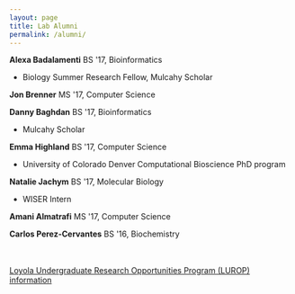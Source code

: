 ```yaml
---
layout: page
title: Lab Alumni
permalink: /alumni/
---
```


**Alexa Badalamenti** BS '17, Bioinformatics

- Biology Summer Research Fellow, Mulcahy Scholar

**Jon Brenner** MS '17, Computer Science

**Danny Baghdan** BS '17, Bioinformatics

- Mulcahy Scholar

**Emma Highland** BS '17, Computer Science

- University of Colorado Denver Computational Bioscience PhD program

**Natalie Jachym** BS '17, Molecular Biology

- WISER Intern

**Amani Almatrafi** MS '17, Computer Science

**Carlos Perez-Cervantes** BS '16, Biochemistry

<br>
<br>
<a href="http://www.luc.edu/lurop/luropfellowshipappinfo/">Loyola Undergraduate Research Opportunities Program (LUROP) information</a>
